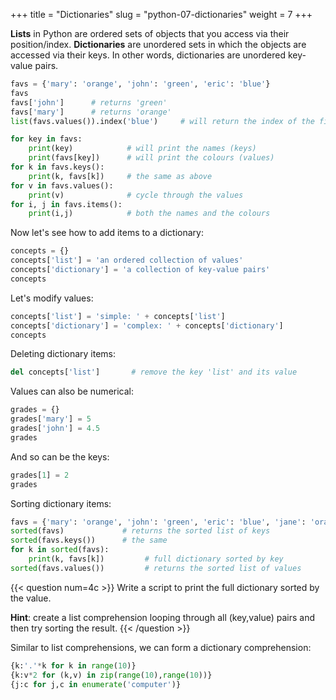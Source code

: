 +++
title = "Dictionaries"
slug = "python-07-dictionaries"
weight = 7
+++

**Lists** in Python are ordered sets of objects that you access via their position/index. **Dictionaries** are unordered
sets in which the objects are accessed via their keys. In other words, dictionaries are unordered key-value pairs.

```py
favs = {'mary': 'orange', 'john': 'green', 'eric': 'blue'}
favs
favs['john']      # returns 'green'
favs['mary']      # returns 'orange'
list(favs.values()).index('blue')     # will return the index of the first value 'blue'
```

```py
for key in favs:
	print(key)            # will print the names (keys)
	print(favs[key])      # will print the colours (values)
for k in favs.keys():
	print(k, favs[k])     # the same as above
for v in favs.values():
	print(v)              # cycle through the values
for i, j in favs.items():
	print(i,j)            # both the names and the colours
```

Now let's see how to add items to a dictionary:

```py
concepts = {}
concepts['list'] = 'an ordered collection of values'
concepts['dictionary'] = 'a collection of key-value pairs'
concepts
```

Let's modify values:

```py
concepts['list'] = 'simple: ' + concepts['list']
concepts['dictionary'] = 'complex: ' + concepts['dictionary']
concepts
```

Deleting dictionary items:

```py
del concepts['list']       # remove the key 'list' and its value
```

Values can also be numerical:

```py
grades = {}
grades['mary'] = 5
grades['john'] = 4.5
grades
```

And so can be the keys:

```py
grades[1] = 2
grades
```

Sorting dictionary items:

```py
favs = {'mary': 'orange', 'john': 'green', 'eric': 'blue', 'jane': 'orange'}
sorted(favs)             # returns the sorted list of keys
sorted(favs.keys())      # the same
for k in sorted(favs):
	print(k, favs[k])         # full dictionary sorted by key
sorted(favs.values())         # returns the sorted list of values
```

{{< question num=4c >}}
Write a script to print the full dictionary sorted by the value.

**Hint**: create a list comprehension looping through all (key,value) pairs and then try sorting the result.
{{< /question >}}

<!-- ```py -->
<!-- sorted([(v,k) for (k,v) in favs.items()])   # notice the order-->
<!-- ``` -->

Similar to list comprehensions, we can form a dictionary comprehension:

```py
{k:'.'*k for k in range(10)}
{k:v*2 for (k,v) in zip(range(10),range(10))}
{j:c for j,c in enumerate('computer')}
```
